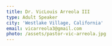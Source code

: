 ```yaml
---
title: Dr. VicLouis Arreola III
type: Adult Speaker
city: 'Westlake Village, California'
email: vicarreola3@gmail.com
photo: /assets/pastor-vic-arreola.jpg
---
```


